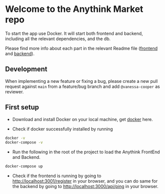 # Welcome to the Anythink Market repo

To start the app use Docker. It will start both frontend and backend, including all the relevant dependencies, and the db.

Please find more info about each part in the relevant Readme file ([frontend](frontend/readme.md) and [backend](backend/README.md)).

## Development

When implementing a new feature or fixing a bug, please create a new pull request against `main` from a feature/bug branch and add `@vanessa-cooper` as reviewer.

## First setup

- Download and install Docker on your local machine, get [docker](https://docs.docker.com/get-docker/) here.

- Check if docker successfully installed by running

```bash
docker -v
docker-compose -v
```

- Run the following in the root of the project to load the Anythink FrontEnd and Backend.

```bash
docker-compose up
```

- Check if the frontend is running by going to [http://localhost:3001/register](http://localhost:3001/register) in your browser, and you can do same for the backend by going to [http://localhost:3000/api/ping](http://localhost:3000/api/ping) in your browser.

